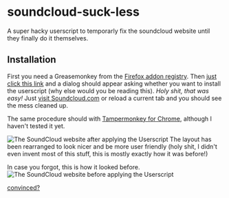 soundcloud-suck-less
====================

A super hacky userscript to temporarly fix the soundcloud website until they finally do it themselves. 

## Installation

First you need a Greasemonkey from the [Firefox addon registry](https://addons.mozilla.org/en-US/firefox/addon/greasemonkey/). 
Then [just click this link](https://github.com/netsurfer912/soundcloud-suck-less/raw/master/sc-suck-less.user.js) and a dialog should appear asking whether you want to install the userscript (why else would you be reading this). 
*Holy shit, that was easy!* Just [visit Soundcloud.com](http://soundcloud.com/) or reload a current tab and you should see the mess cleaned up. 

The same procedure should with [Tampermonkey for Chrome](https://chrome.google.com/webstore/detail/tampermonkey/dhdgffkkebhmkfjojejmpbldmpobfkfo?hl=en), although I haven't tested it yet. 

![The SoundCloud website after applying the Userscript](http://i.imgur.com/7tUSghk.png)
The layout has been rearranged to look nicer and be more user friendly (holy shit, I didn't even invent most of this stuff, this is mostly exactly how it was before!)


In case you forgot, this is how it looked before. 
![The SoundCloud website before applying the Userscript](http://i.imgur.com/VPCBEY7.png)

[convinced?](#readme)
